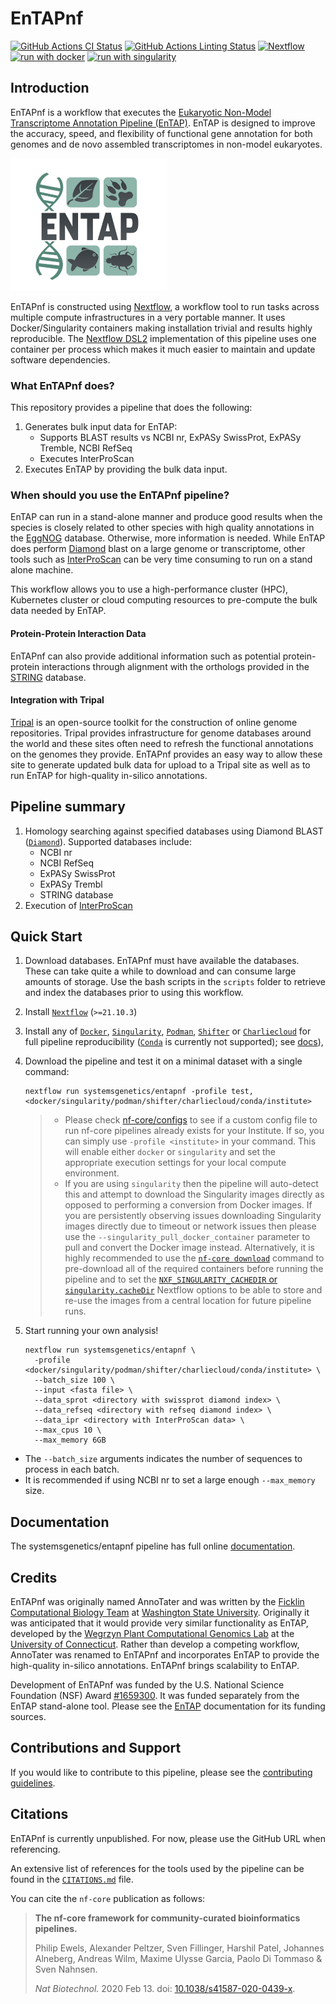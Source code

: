 # EnTAPnf

[![GitHub Actions CI Status](https://github.com/systemsgenetics/entapnf/workflows/nf-core%20CI/badge.svg)](https://github.com/systemsgenetics/entapnf/actions?query=workflow%3A%22nf-core+CI%22)
[![GitHub Actions Linting Status](https://github.com/systemsgenetics/entapnf/workflows/nf-core%20linting/badge.svg)](https://github.com/systemsgenetics/entapnf/actions?query=workflow%3A%22nf-core+linting%22)
[![Nextflow](https://img.shields.io/badge/nextflow%20DSL2-%E2%89%A521.04.0-23aa62.svg?labelColor=000000)](https://www.nextflow.io/)
[![run with docker](https://img.shields.io/badge/run%20with-docker-0db7ed?labelColor=000000&logo=docker)](https://www.docker.com/)
[![run with singularity](https://img.shields.io/badge/run%20with-singularity-1d355c.svg?labelColor=000000)](https://sylabs.io/docs/)


## Introduction

EnTAPnf is a workflow that executes the [Eukaryotic Non-Model Transcriptome Annotation Pipeline (EnTAP)](https://entap.readthedocs.io/en/latest/).  EnTAP is designed to improve the accuracy, speed, and flexibility of functional gene annotation for both genomes and de novo assembled transcriptomes in non-model eukaryotes.  

![systemsgenetics/entapnf](docs/images/ENTAP_white_250w.jpg)

EnTAPnf is constructed using [Nextflow](https://www.nextflow.io), a workflow tool to run tasks across multiple compute infrastructures in a very portable manner. It uses Docker/Singularity containers making installation trivial and results highly reproducible. The [Nextflow DSL2](https://www.nextflow.io/docs/latest/dsl2.html) implementation of this pipeline uses one container per process which makes it much easier to maintain and update software dependencies.

### What EnTAPnf does?
This repository provides a pipeline that does the following:

1.  Generates bulk input data for EnTAP:
    - Supports BLAST results vs NCBI nr, ExPASy SwissProt, ExPASy Tremble, NCBI RefSeq
    - Executes InterProScan
2.  Executes EnTAP by providing the bulk data input.

### When should you use the EnTAPnf pipeline?

EnTAP can run in a stand-alone manner and produce good results when the species is closely related to other species with high quality annotations in the [EggNOG](http://eggnog5.embl.de/#/app/home) database.  Otherwise, more information is needed. While EnTAP does perform [Diamond](https://github.com/bbuchfink/diamond) blast on a large genome or transcriptome, other tools such as [InterProScan](https://interproscan-docs.readthedocs.io/en/latest/) can be very time consuming to run on a stand alone machine.  

This workflow allows you to use a high-performance cluster (HPC), Kubernetes cluster or cloud computing resources to pre-compute the bulk data needed by EnTAP.

#### Protein-Protein Interaction Data

EnTAPnf can also provide additional information such as potential protein-protein interactions through alignment with the orthologs provided in the [STRING](https://string-db.org/) database.  

#### Integration with Tripal

[Tripal](http://tripal.info) is an open-source toolkit for the construction of online genome repositories.  Tripal provides infrastructure for genome databases around the world and these sites often need to refresh the functional annotations on the genomes they provide. EnTAPnf provides an easy way to allow these site to generate updated bulk data for upload to a Tripal site as well as to run EnTAP for high-quality in-silico annotations.

## Pipeline summary

1. Homology searching against specified databases using Diamond BLAST ([`Diamond`](https://github.com/bbuchfink/diamond)). Supported databases include:
    - NCBI nr
    - NCBI RefSeq
    - ExPASy SwissProt
    - ExPASy Trembl
    - STRING database
2. Execution of [InterProScan](https://interproscan-docs.readthedocs.io/en/latest/)

## Quick Start

1. Download databases. EnTAPnf must have available the databases. These can take quite a while to download and can consume large amounts of storage.  Use the bash scripts in the `scripts` folder to retrieve and index the databases prior to using this workflow.

1. Install [`Nextflow`](https://www.nextflow.io/docs/latest/getstarted.html#installation) (`>=21.10.3`)

2. Install any of [`Docker`](https://docs.docker.com/engine/installation/), [`Singularity`](https://www.sylabs.io/guides/3.0/user-guide/), [`Podman`](https://podman.io/), [`Shifter`](https://nersc.gitlab.io/development/shifter/how-to-use/) or [`Charliecloud`](https://hpc.github.io/charliecloud/) for full pipeline reproducibility ([`Conda`](https://conda.io/miniconda.html) is currently not supported); see [docs](https://nf-co.re/usage/configuration#basic-configuration-profiles)),

3. Download the pipeline and test it on a minimal dataset with a single command:

    ```console
    nextflow run systemsgenetics/entapnf -profile test,<docker/singularity/podman/shifter/charliecloud/conda/institute>
    ```

    > * Please check [nf-core/configs](https://github.com/nf-core/configs#documentation) to see if a custom config file to run nf-core pipelines already exists for your Institute. If so, you can simply use `-profile <institute>` in your command. This will enable either `docker` or `singularity` and set the appropriate execution settings for your local compute environment.
    > * If you are using `singularity` then the pipeline will auto-detect this and attempt to download the Singularity images directly as opposed to performing a conversion from Docker images. If you are persistently observing issues downloading Singularity images directly due to timeout or network issues then please use the `--singularity_pull_docker_container` parameter to pull and convert the Docker image instead. Alternatively, it is highly recommended to use the [`nf-core download`](https://nf-co.re/tools/#downloading-pipelines-for-offline-use) command to pre-download all of the required containers before running the pipeline and to set the [`NXF_SINGULARITY_CACHEDIR` or `singularity.cacheDir`](https://www.nextflow.io/docs/latest/singularity.html?#singularity-docker-hub) Nextflow options to be able to store and re-use the images from a central location for future pipeline runs.


4. Start running your own analysis!

    <!-- TODO nf-core: Update the example "typical command" below used to run the pipeline -->

    ```console
    nextflow run systemsgenetics/entapnf \
      -profile <docker/singularity/podman/shifter/charliecloud/conda/institute> \
      --batch_size 100 \
      --input <fasta file> \
      --data_sprot <directory with swissprot diamond index> \
      --data_refseq <directory with refseq diamond index> \
      --data_ipr <directory with InterProScan data> \
      --max_cpus 10 \
      --max_memory 6GB

    ```
- The `--batch_size` arguments indicates the number of sequences to process in each batch.
- It is recommended if using NCBI nr to set a large enough `--max_memory` size.

## Documentation

The systemsgenetics/entapnf pipeline has full online [documentation](https://entapnf.readthedocs.io/en/latest/).

## Credits

EnTAPnf was originally named AnnoTater and was written by the [Ficklin Computational Biology Team](http://ficklinlab.cahnrs.wsu.edu/) at [Washington State University](http://www.wsu.edu). Originally it was anticipated that it would provide very similar functionality as EnTAP, developed by the [Wegrzyn Plant Computational Genomics Lab](http://plantcompgenomics.com/) at the [University of Connecticut](http://www.uconn.edu). Rather than develop a competing workflow, AnnoTater was renamed to EnTAPnf and incorporates EnTAP to provide the high-quality in-silico annotations. EnTAPnf brings scalability to EnTAP.

Development of EnTAPnf was funded by the U.S. National Science Foundation (NSF) Award [#1659300](https://www.nsf.gov/awardsearch/showAward?AWD_ID=1659300&HistoricalAwards=false). It was funded separately from the EnTAP stand-alone tool. Please see the [EnTAP](https://entap.readthedocs.io/en/latest/) documentation for its funding sources.


## Contributions and Support

If you would like to contribute to this pipeline, please see the [contributing guidelines](.github/CONTRIBUTING.md).


## Citations

EnTAPnf is currently unpublished. For now, please use the GitHub URL when referencing.

<!-- TODO nf-core: Add bibliography of tools and data used in your pipeline -->
An extensive list of references for the tools used by the pipeline can be found in the [`CITATIONS.md`](CITATIONS.md) file.

You can cite the `nf-core` publication as follows:

> **The nf-core framework for community-curated bioinformatics pipelines.**
>
> Philip Ewels, Alexander Peltzer, Sven Fillinger, Harshil Patel, Johannes Alneberg, Andreas Wilm, Maxime Ulysse Garcia, Paolo Di Tommaso & Sven Nahnsen.
>
> _Nat Biotechnol._ 2020 Feb 13. doi: [10.1038/s41587-020-0439-x](https://dx.doi.org/10.1038/s41587-020-0439-x).
